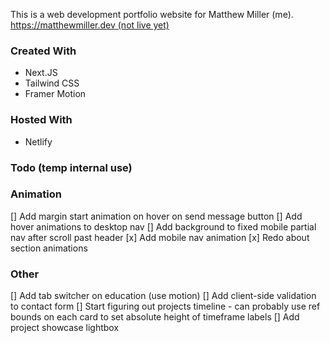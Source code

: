This is a web development portfolio website for Matthew Miller (me).
[https://matthewmiller.dev (not live yet)](https://domain.com)

### Created With
- Next.JS
- Tailwind CSS
- Framer Motion

### Hosted With
- Netlify

### Todo (temp internal use)

### Animation
[] Add margin start animation on hover on send message button
[] Add hover animations to desktop nav
[] Add background to fixed mobile partial nav after scroll past header
[x] Add mobile nav animation
[x] Redo about section animations

### Other
[] Add tab switcher on education (use motion)
[] Add client-side validation to contact form
[] Start figuring out projects timeline - can probably use ref bounds on each card to set absolute height of timeframe labels
[] Add project showcase lightbox